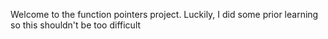 Welcome to the function pointers project. Luckily, I did some prior learning so this shouldn't be too difficult

